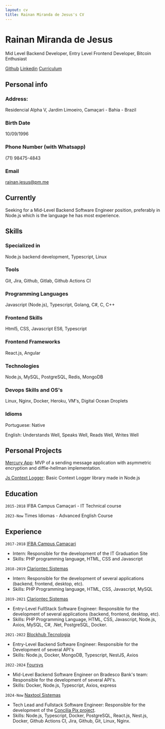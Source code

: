 ```yaml
---
layout: cv
title: Rainan Miranda de Jesus's CV
---
```

# Rainan Miranda de Jesus
Mid Level Backend Developer, Entry Level Frontend Developer, Bitcoin Enthusiast

<div id="webaddress">
    <a href="https://github.com/rainanDeveloper" target="_blank">Github</a>
    <a href="https://www.linkedin.com/in/rainanmjesus/" target="_blank">Linkedin</a>
    <a href="https://rainandeveloper.github.io/cv/" target="_blank">Curriculum</a>
</div>

## Personal info

### Address: 

Residencial Alpha V, Jardim Limoeiro, Camaçari - Bahia - Brazil

### Birth Date

10/09/1996

### Phone Number (with Whatsapp)

(71) 98475-4843

### Email

<a href="mailto:rainan.jesus@pm.me">rainan.jesus@pm.me</a>

## Currently

Seeking for a Mid-Level Backend Software Engineer position, preferably in Node.js which is the language he has most experience.

## Skills

### Specialized in

Node.js backend development, Typescript, Linux

### Tools

Git, Jira, Github, Gitlab, Github Actions CI

### Programming Languages

Javascript (Node.js), Typescript, Golang, C#, C, C++

### Frontend Skills

Html5, CSS, Javascript ES6, Typescript

### Frontend Frameworks

React.js, Angular

### Technologies

Node.js, MySQL, PostgreSQL, Redis, MongoDB

### Devops Skills and OS's

Linux, Nginx, Docker, Heroku, VM's, Digital Ocean Droplets

### Idioms

Portuguese: Native

English: Understands Well, Speaks Well, Reads Well, Writes Well

## Personal Projects

<a href="https://github.com/rainanDeveloper/MercuryApp" target="_blank">Mercury App</a>: MVP of a sending message application with asymmetric encryption and diffie-hellman implementation.

<a href="https://github.com/rainanDeveloper/js-context-logger" target="_blank">Js Context Logger</a>: Basic Context Logger library made in Node.js

## Education

`2015-2018`
IFBA Campus Camaçari - IT Technical course

`2023-Now`
Times Idiomas - Advanced English Course

## Experience

`2017-2018`
<a href="https://portal.ifba.edu.br/camacari" target="_blank">IFBA Campus Camaçari</a>

- Intern: Responsible for the development of the IT Graduation Site
- Skills: PHP programming language, HTML, CSS and Javascript

`2018-2019`
<a href="http://clariontec.com.br" target="_blank">Clariontec Sistemas</a>

- Intern: Responsible for the development of several applications (backend, frontend, desktop, etc).
- Skills: PHP Programming language, HTML, CSS, Javascript, MySQL

`2019-2021`
<a href="http://clariontec.com.br" target="_blank">Clariontec Sistemas</a>

- Entry-Level FullStack Software Engineer: Responsible for the development of several applications (backend, frontend, desktop, etc).
- Skills: PHP Programming Language, HTML, CSS, Javascript, Node.js, Axios, MySQL, C#, .Net, PostgreSQL, Docker.

`2021-2022`
<a href="https://www.linkedin.com/company/blockhub-builders" target="_blank">Blockhub Tecnologia</a>

- Entry-Level Backend Software Engineer: Responsible for the Development of several API's
- Skills: Node.js, Docker, MongoDB, Typescript, NestJS, Axios

`2022-2024`
<a href="https://foursys.com.br/" target="_blank">Foursys</a>

- Mid-Level Backend Software Engineer on Bradesco Bank's team: Responsible for the development of several API's.
- Skills: Docker, Node.js, Typescript, Axios, express

`2024-Now`
<a href="http://naxtool.com.br" target="_blank">Naxtool Sistemas</a>

- Tech Lead and Fullstack Software Engineer: Responsible for the development of the [Concilia Pix project](http://conciliapix.com/).
- Skills: Node.js, Typescript, Docker, PostgreSQL, React.js, Nest.js, Docker, Github Actions CI, Jira, Github, Git, Linux, Nginx.

<!-- ### Footer

Last updated: April 2024 -->


